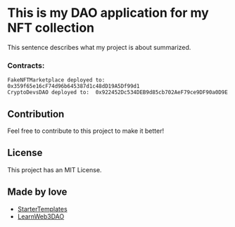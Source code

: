 # This is my DAO application for my NFT collection

This sentence describes what my project is about summarized.

### Contracts:
```
FakeNFTMarketplace deployed to:  0x359f65e16cF74d96b645387d1c48dD19A5Df99d1
CryptoDevsDAO deployed to:  0x922452Dc534DEB9d85cb702AeF79ce9DF90a0D9E
```

## Contribution

Feel free to contribute to this project to make it better!

## License

This project has an MIT License.

## Made by love

- [StarterTemplates](https://twitter.com/startertemp)
- [LearnWeb3DAO](https://learnweb3.io)
